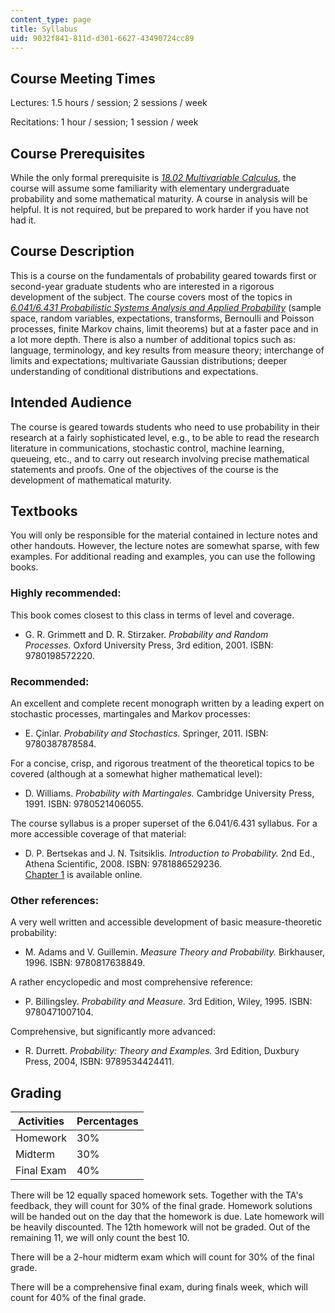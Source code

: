 ```yaml
---
content_type: page
title: Syllabus
uid: 9032f841-811d-d301-6627-43490724cc89
---
```


Course Meeting Times
--------------------

Lectures: 1.5 hours / session; 2 sessions / week

Recitations: 1 hour / session; 1 session / week

Course Prerequisites
--------------------

While the only formal prerequisite is [_18.02 Multivariable Calculus_](/courses/18-02sc-multivariable-calculus-fall-2010), the course will assume some familiarity with elementary undergraduate probability and some mathematical maturity. A course in analysis will be helpful. It is not required, but be prepared to work harder if you have not had it.

Course Description
------------------

This is a course on the fundamentals of probability geared towards first or second-year graduate students who are interested in a rigorous development of the subject. The course covers most of the topics in _[6.041/6.431 Probabilistic Systems Analysis and Applied Probability](/courses/6-041sc-probabilistic-systems-analysis-and-applied-probability-fall-2013)_ (sample space, random variables, expectations, transforms, Bernoulli and Poisson processes, finite Markov chains, limit theorems) but at a faster pace and in a lot more depth. There is also a number of additional topics such as: language, terminology, and key results from measure theory; interchange of limits and expectations; multivariate Gaussian distributions; deeper understanding of conditional distributions and expectations.

Intended Audience
-----------------

The course is geared towards students who need to use probability in their research at a fairly sophisticated level, e.g., to be able to read the research literature in communications, stochastic control, machine learning, queueing, etc., and to carry out research involving precise mathematical statements and proofs. One of the objectives of the course is the development of mathematical maturity.

Textbooks
---------

You will only be responsible for the material contained in lecture notes and other handouts. However, the lecture notes are somewhat sparse, with few examples. For additional reading and examples, you can use the following books.

### Highly recommended:

This book comes closest to this class in terms of level and coverage.

*   G. R. Grimmett and D. R. Stirzaker. _Probability and Random Processes._ Oxford University Press, 3rd edition, 2001. ISBN: 9780198572220.

### Recommended:

An excellent and complete recent monograph written by a leading expert on stochastic processes, martingales and Markov processes:

*   E. Çinlar. _Probability and Stochastics._ Springer, 2011. ISBN: 9780387878584.

For a concise, crisp, and rigorous treatment of the theoretical topics to be covered (although at a somewhat higher mathematical level):

*   D. Williams. _Probability with Martingales._ Cambridge University Press, 1991. ISBN: 9780521406055.

The course syllabus is a proper superset of the 6.041/6.431 syllabus. For a more accessible coverage of that material:

*   D. P. Bertsekas and J. N. Tsitsiklis. _Introduction to Probability._ 2nd Ed., Athena Scientific, 2008. ISBN: 9781886529236.  
    [Chapter 1](http://athenasc.com/probbook.html) is available online.

### Other references:

A very well written and accessible development of basic measure-theoretic probability:

*   M. Adams and V. Guillemin. _Measure Theory and Probability._ Birkhauser, 1996. ISBN: 9780817638849.

A rather encyclopedic and most comprehensive reference:

*   P. Billingsley. _Probability and Measure._ 3rd Edition, Wiley, 1995. ISBN: 9780471007104.

Comprehensive, but significantly more advanced:

*   R. Durrett. _Probability: Theory and Examples._ 3rd Edition, Duxbury Press, 2004, ISBN: 9789534424411.

Grading
-------

| Activities | Percentages |
| --- | --- |
| Homework | 30% |
| Midterm | 30% |
| Final Exam | 40% 

There will be 12 equally spaced homework sets. Together with the TA's feedback, they will count for 30% of the final grade. Homework solutions will be handed out on the day that the homework is due. Late homework will be heavily discounted. The 12th homework will not be graded. Out of the remaining 11, we will only count the best 10.

There will be a 2-hour midterm exam which will count for 30% of the final grade.

There will be a comprehensive final exam, during finals week, which will count for 40% of the final grade.